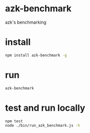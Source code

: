 # azk-benchmark
azk's benchmarking

# install

```sh
npm install azk-benchmark -g
```

# run

```sh
azk-benchmark
```

# test and run locally

```sh
npm test
node ./bin/run_azk_benchmark.js -h
```

